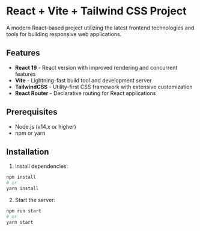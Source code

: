 # React + Vite + Tailwind CSS Project

A modern React-based project utilizing the latest frontend technologies and tools for building responsive web applications.

## Features

- **React 19** - React version with improved rendering and concurrent features
- **Vite** - Lightning-fast build tool and development server
- **TailwindCSS** - Utility-first CSS framework with extensive customization
- **React Router** - Declarative routing for React applications

## Prerequisites

- Node.js (v14.x or higher)
- npm or yarn


##  Installation

1. Install dependencies:
  ```bash
  npm install
  # or
  yarn install
  ```

2. Start the server:
  ```bash
  npm run start
  # or
  yarn start
  ```
